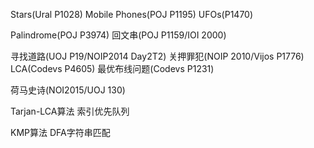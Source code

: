 Stars(Ural P1028)
Mobile Phones(POJ P1195)
UFOs(P1470)

Palindrome(POJ P3974)
回文串(POJ P1159/IOI 2000)

寻找道路(UOJ P19/NOIP2014 Day2T2)
关押罪犯(NOIP 2010/Vijos P1776)
LCA(Codevs P4605)
最优布线问题(Codevs P1231)

荷马史诗(NOI2015/UOJ 130)

Tarjan-LCA算法
索引优先队列

KMP算法
DFA字符串匹配
